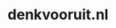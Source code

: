 ---
layout: post
title:  "denkvooruit.nl"
internal_url:  "/data/denkvooruit.nl.html"
categories: dutchgov
---